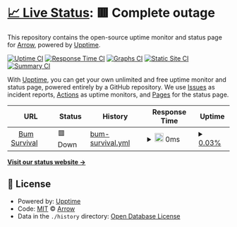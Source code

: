 # [📈 Live Status](https://ArrowTheFurry.github.io/Network-Status-2): <!--live status--> **🟥 Complete outage**

This repository contains the open-source uptime monitor and status page for [Arrow](alru.ga), powered by [Upptime](https://github.com/upptime/upptime).

[![Uptime CI](https://github.com/ArrowTheFurry/Network-Status-2/workflows/Uptime%20CI/badge.svg)](https://github.com/ArrowTheFurry/Network-Status-2/actions?query=workflow%3A%22Uptime+CI%22)
[![Response Time CI](https://github.com/ArrowTheFurry/Network-Status-2/workflows/Response%20Time%20CI/badge.svg)](https://github.com/ArrowTheFurry/Network-Status-2/actions?query=workflow%3A%22Response+Time+CI%22)
[![Graphs CI](https://github.com/ArrowTheFurry/Network-Status-2/workflows/Graphs%20CI/badge.svg)](https://github.com/ArrowTheFurry/Network-Status-2/actions?query=workflow%3A%22Graphs+CI%22)
[![Static Site CI](https://github.com/ArrowTheFurry/Network-Status-2/workflows/Static%20Site%20CI/badge.svg)](https://github.com/ArrowTheFurry/Network-Status-2/actions?query=workflow%3A%22Static+Site+CI%22)
[![Summary CI](https://github.com/ArrowTheFurry/Network-Status-2/workflows/Summary%20CI/badge.svg)](https://github.com/ArrowTheFurry/Network-Status-2/actions?query=workflow%3A%22Summary+CI%22)

With [Upptime](https://upptime.js.org), you can get your own unlimited and free uptime monitor and status page, powered entirely by a GitHub repository. We use [Issues](https://github.com/ArrowTheFurry/Network-Status-2/issues) as incident reports, [Actions](https://github.com/ArrowTheFurry/Network-Status-2/actions) as uptime monitors, and [Pages](https://ArrowTheFurry.github.io/Network-Status-2) for the status page.

<!--start: status pages-->
<!-- This summary is generated by Upptime (https://github.com/upptime/upptime) -->
<!-- Do not edit this manually, your changes will be overwritten -->
<!-- prettier-ignore -->
| URL | Status | History | Response Time | Uptime |
| --- | ------ | ------- | ------------- | ------ |
| <img alt="" src="https://icons.duckduckgo.com/ip3/bum-survival.minecraft.party.ico" height="13"> [Bum Survival](http://bum-survival.minecraft.party:25565) | 🟥 Down | [bum-survival.yml](https://github.com/0Arrow0/Network-Status-2/commits/HEAD/history/bum-survival.yml) | <details><summary><img alt="Response time graph" src="./graphs/bum-survival/response-time-week.png" height="20"> 0ms</summary><br><a href="https://0Arrow0.github.io/Minecraft Servers/history/bum-survival"><img alt="Response time 0" src="https://img.shields.io/endpoint?url=https%3A%2F%2Fraw.githubusercontent.com%2F0Arrow0%2FNetwork-Status-2%2FHEAD%2Fapi%2Fbum-survival%2Fresponse-time.json"></a><br><a href="https://0Arrow0.github.io/Minecraft Servers/history/bum-survival"><img alt="24-hour response time 0" src="https://img.shields.io/endpoint?url=https%3A%2F%2Fraw.githubusercontent.com%2F0Arrow0%2FNetwork-Status-2%2FHEAD%2Fapi%2Fbum-survival%2Fresponse-time-day.json"></a><br><a href="https://0Arrow0.github.io/Minecraft Servers/history/bum-survival"><img alt="7-day response time 0" src="https://img.shields.io/endpoint?url=https%3A%2F%2Fraw.githubusercontent.com%2F0Arrow0%2FNetwork-Status-2%2FHEAD%2Fapi%2Fbum-survival%2Fresponse-time-week.json"></a><br><a href="https://0Arrow0.github.io/Minecraft Servers/history/bum-survival"><img alt="30-day response time 0" src="https://img.shields.io/endpoint?url=https%3A%2F%2Fraw.githubusercontent.com%2F0Arrow0%2FNetwork-Status-2%2FHEAD%2Fapi%2Fbum-survival%2Fresponse-time-month.json"></a><br><a href="https://0Arrow0.github.io/Minecraft Servers/history/bum-survival"><img alt="1-year response time 0" src="https://img.shields.io/endpoint?url=https%3A%2F%2Fraw.githubusercontent.com%2F0Arrow0%2FNetwork-Status-2%2FHEAD%2Fapi%2Fbum-survival%2Fresponse-time-year.json"></a></details> | <details><summary><a href="https://0Arrow0.github.io/Minecraft Servers/history/bum-survival">0.03%</a></summary><a href="https://0Arrow0.github.io/Minecraft Servers/history/bum-survival"><img alt="All-time uptime 0.03%" src="https://img.shields.io/endpoint?url=https%3A%2F%2Fraw.githubusercontent.com%2F0Arrow0%2FNetwork-Status-2%2FHEAD%2Fapi%2Fbum-survival%2Fuptime.json"></a><br><a href="https://0Arrow0.github.io/Minecraft Servers/history/bum-survival"><img alt="24-hour uptime 0.03%" src="https://img.shields.io/endpoint?url=https%3A%2F%2Fraw.githubusercontent.com%2F0Arrow0%2FNetwork-Status-2%2FHEAD%2Fapi%2Fbum-survival%2Fuptime-day.json"></a><br><a href="https://0Arrow0.github.io/Minecraft Servers/history/bum-survival"><img alt="7-day uptime 0.03%" src="https://img.shields.io/endpoint?url=https%3A%2F%2Fraw.githubusercontent.com%2F0Arrow0%2FNetwork-Status-2%2FHEAD%2Fapi%2Fbum-survival%2Fuptime-week.json"></a><br><a href="https://0Arrow0.github.io/Minecraft Servers/history/bum-survival"><img alt="30-day uptime 0.03%" src="https://img.shields.io/endpoint?url=https%3A%2F%2Fraw.githubusercontent.com%2F0Arrow0%2FNetwork-Status-2%2FHEAD%2Fapi%2Fbum-survival%2Fuptime-month.json"></a><br><a href="https://0Arrow0.github.io/Minecraft Servers/history/bum-survival"><img alt="1-year uptime 0.03%" src="https://img.shields.io/endpoint?url=https%3A%2F%2Fraw.githubusercontent.com%2F0Arrow0%2FNetwork-Status-2%2FHEAD%2Fapi%2Fbum-survival%2Fuptime-year.json"></a></details>

<!--end: status pages-->

[**Visit our status website →**](https://ArrowTheFurry.github.io/Network-Status-2)

## 📄 License

- Powered by: [Upptime](https://github.com/upptime/upptime)
- Code: [MIT](./LICENSE) © [Arrow](alru.ga)
- Data in the `./history` directory: [Open Database License](https://opendatacommons.org/licenses/odbl/1-0/)
